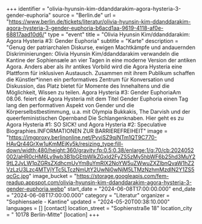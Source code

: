 +++
identifier = "olivia-hyunsin-kim-ddanddarakim-agora-hysteria-3-gender-euphoria"
source = "Berlin.de"
url = "https://www.berlin.de/tickets/literatur/olivia-hyunsin-kim-ddanddarakim-agora-hysteria-3-gender-euphoria-b6acd1aa-9619-4118-af0e-68817aad10d6/"
type = "event"
title = "Olivia Hyunsin Kim/ddanddarakim: Agora Hysteria #3: Gender Euphoria"
subtitle = "Karte"
description = "Genug der patriarchalen Diskurse, ewigen Machtkämpfe und andauernden Diskriminierungen: Olivia Hyunsin Kim/ddanddarakim verwandeln die Kantine der Sophiensæle an vier Tagen in eine moderne Version der antiken Agora. Anders aber als ihr antikes Vorbild wird die Agora Hysteria eine Plattform für inklusiven Austausch. Zusammen mit ihrem Publikum schaffen die Künstler*innen ein performatives Zentrum für Konversation und Diskussion, das Platz bietet für Momente des Innehaltens und die Möglichkeit, Wissen zu teilen. Agora Hysteria #3: Gender EuphoriaAm 08.06. feiert die Agora Hysteria mit dem Titel Gender Euphoria einen Tag lang den performativen Aspekt von Gender und die Körperselbstbestimmung, u.a. mit Olympia Bukkakis, The Darvish und der queerfeministischen Opernband Die Schlangenknaben. Hier geht es zu Agora Hysteria #1: SO SICK! und Agora Hysteria #2: Speculative Biographies.INFORMATIONEN ZUR BARRIEREFREIHEIT"
image = "https://imgproxy.berlinonline.net/PvviSZ9qjNTm1QT9C770-HAvQr44GrXw1uKmMEjKy5k/resizing_type:fill-down/width:480/height:360/gravity:fp:0.5:0.38/enlarge:1/q:70/cb:2024052002/aHR0cHM6Ly9wb3B1bGEtbWlkZGxld2FyZS5zMy5hbWF6b25hd3MuY29tL2JvLW1pZGRsZXdhcmUvYm8uYmRlX2NoYW5uZWwuZXZlbnQvaW1hZ2VzLzU3Lzc4MTVjYTc5LTczNmUtY2UwNi0wNjM5LTMzNzhmMzdlN2Y1ZS5qcGc.jpg"
image_bucket = "https://storage.googleapis.com/fem-readup.appspot.com/olivia-hyunsin-kim-ddanddarakim-agora-hysteria-3-gender-euphoria.webp"
start_date = "2024-06-08T17:00:00.000"
end_date = "2024-06-08T17:00:00.000"
category = "Literatur"
organizer = "Sophiensaele - Kantine"
updated = "2024-05-20T00:38:10.000"
languages = []
[contact]
location_street = "Sophienstraße 18"
location_city = " 10178 Berlin-Mitte"
[location]
+++